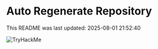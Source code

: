 # Auto Regenerate Repository

This README was last updated: 2025-08-01 21:52:40

 ![TryHackMe](https://tryhackme.com/badge/533634)